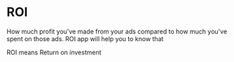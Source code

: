 # ROI
How much profit you've made from your ads compared to how much you've spent on those ads.
ROI app will help you to know that

ROI means Return on investment
